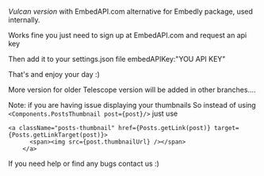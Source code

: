 *Vulcan version* with EmbedAPI.com alternative for Embedly package, used internally. 

Works fine you just need to sign up at EmbedAPI.com and request an api key

Then add it to your settings.json file embedAPIKey:"YOU API KEY"

That's and enjoy your day :)

More version for older Telescope version will be added in other branches....


Note: if you are having issue displaying your thumbnails So instead of using `<Components.PostsThumbnail post={post}/>` just use
```
<a className="posts-thumbnail" href={Posts.getLink(post)} target={Posts.getLinkTarget(post)}>
      <span><img src={post.thumbnailUrl} /></span>
    </a>
```  
If you need help or find any bugs contact us :)
